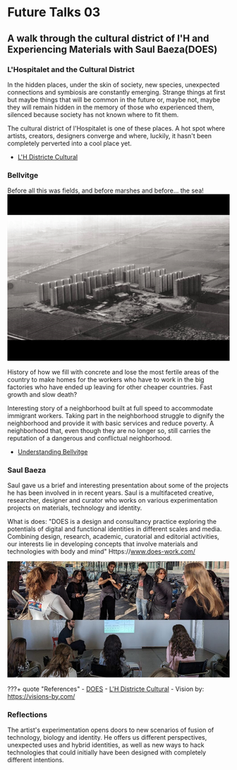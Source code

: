 # **Future Talks 03**

## A walk through the cultural district of l'H and Experiencing Materials with Saul Baeza(DOES)  

### L'Hospitalet and the Cultural District

In the hidden places, under the skin of society, new species, unexpected connections and symbiosis are constantly emerging. Strange things at first but maybe things that will be common in the future or, maybe not, maybe they will remain hidden in the memory of those who experienced them, silenced because society has not known where to fit them.

The cultural district of l'Hospitalet is one of these places. A hot spot where artists, creators, designers converge and where, luckily, it hasn't been completely perverted into a cool place yet.

- [L'H Districte Cultural](https://districtecultural.l-h.cat/)

### Bellvitge

Before all this was fields, and before marshes and before... the sea!
![Transformations](../../images/T3_FT03_Bellvitge-2.gif)

History of how we fill with concrete and lose the most fertile areas of the country to make homes for the workers who have to work in the big factories who have ended up leaving for other cheaper countries. Fast growth and slow death?

Interesting story of a neighborhood built at full speed to accommodate immigrant workers. Taking part in the neighborhood struggle to dignify the neighborhood and provide it with basic services and reduce poverty. A neighborhood that, even though they are no longer so, still carries the reputation of a dangerous and conflictual neighborhood.


- [Understanding Bellvitge](https://www.youtube.com/watch?v=RjRtCGhDqLA)

### Saul Baeza

Saul gave us a brief and interesting presentation about some of the projects he has been involved in in recent years. Saul is a multifaceted creative, researcher, designer and curator who works on various experimentation projects on materials, technology and identity. 

What is does: "DOES is a design and consultancy practice exploring the potentials of digital and functional identities in different scales and media. Combining design, research, academic, curatorial and editorial activities, our interests lie in developing concepts that involve materials and technologies with body and mind"  Https://www.does-work.com/


![A walk with Saul](../../images/T3_02_Talk.JPG)


???+ quote "References"
    - [DOES](https://www.does-work.com/)
    - [L'H Districte Cultural](https://districtecultural.l-h.cat/)
    - Vision by: https://visions-by.com/

### Reflections

The artist's experimentation opens doors to new scenarios of fusion of technology, biology and identity. He offers us different perspectives, unexpected uses and hybrid identities, as well as new ways to hack technologies that could initially have been designed with completely different intentions.


